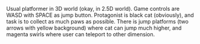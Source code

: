 Usual platformer in 3D world (okay, in 2.5D world). Game controls are WASD with SPACE as jump button. Protagonist is black  cat (obviously), and task is to collect as much paws as possible. There is jump platforms (two arrows with yellow background) where cat can jump much higher, and magenta swirls where user can teleport to other dimension.